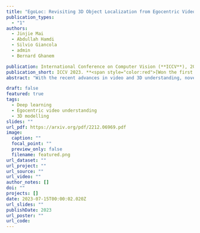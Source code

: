 ```yaml
---
title: "EgoLoc: Revisiting 3D Object Localization from Egocentric Videos with Visual Queries"
publication_types:
  - "1"
authors:
  - Jinjie Mai
  - Abdullah Hamdi
  - Silvio Giancola
  - admin
  - Bernard Ghanem

publication: International Conference on Computer Vision (**ICCV**), 2023. **<span style="color:red">[Won the first place in Ego4D VQ3D Challenge 2023]</span>**
publication_short: ICCV 2023. **<span style="color:red">[Won the first place in Ego4D VQ3D Challenge 2023]</span>**
abstract: "With the recent advances in video and 3D understanding, novel 4D spatio-temporal methods fusing both concepts have emerged. Towards this direction, the Ego4D Episodic Memory Benchmark proposed a task for Visual Queries with 3D Localization (VQ3D). Given an egocentric video clip and an image crop depicting a query object, the goal is to localize the 3D position of the center of that query object with respect to the camera pose of a query frame. Current methods tackle the problem of VQ3D by unprojecting the 2D localization results of the sibling task Visual Queries with 2D Localization (VQ2D) into 3D predictions. Yet, we point out that the low number of camera poses caused by camera re-localization from previous VQ3D methods severally hinders their overall success rate. In this work, we formalize a pipeline (we dub EgoLoc) that better entangles 3D multiview geometry with 2D object retrieval from egocentric videos. Our approach involves estimating more robust camera poses and aggregating multi-view 3D displacements by leveraging the 2D detection confidence, which enhances the success rate of object queries and leads to a significant improvement in the VQ3D baseline performance. Specifically, our approach achieves an overall success rate of up to 87.12%, which sets a new state-of-the-art result in the VQ3D task. We provide a comprehensive empirical analysis of the VQ3D task and existing solutions and highlight the remaining challenges in VQ3D. The code and models will be released upon publication to set a new standard for the VQ3D task."

draft: false
featured: true
tags:
  - Deep learning
  - Egocentric video understanding
  - 3D modelling
slides: ""
url_pdf: https://arxiv.org/pdf/2212.06969.pdf 
image:
  caption: ""
  focal_point: ""
  preview_only: false
  filename: featured.png
url_dataset: ""
url_project: ""
url_source: ""
url_video: ""
author_notes: []
doi: ""
projects: []
date: 2023-07-15T00:00:02.020Z
url_slides: ""
publishDate: 2023
url_poster: ""
url_code: 
---
```

